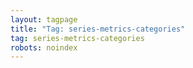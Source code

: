 ```yaml
---
layout: tagpage
title: "Tag: series-metrics-categories"
tag: series-metrics-categories
robots: noindex
---
```

